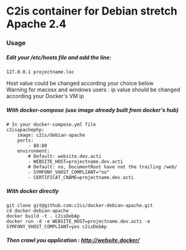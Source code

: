 # C2is container for Debian stretch Apache 2.4

### Usage 

##### Edit your /etc/hosts file and add the line:
```
127.0.0.1 projectname.loc
```
Host value could be changed according your choice below  
Warning for macosx and windows users : ip value should be changed according your Docker's VM ip

##### With docker-compose (use image already built from docker's hub)
```
# In your docker-compose.yml file
c2isapachephp:
    image: c2is/debian-apache
    ports:
        - 80:80
    environment:
        # Default: website.dev.acti
        - WEBSITE_HOST=projectname.dev.acti
        # Default: no, DocumentRoot have not the trailing /web/
        - SYMFONY_VHOST_COMPLIANT="no"
        - CERTIFICAT_CNAME=projectname.dev.acti
```

##### With docker directly
```
git clone git@github.com:c2is/docker-debian-apache.git
cd docker-debian-apache
docker build -t . c2isDebAp
docker run -d -e WEBSITE_HOST=projectname.dev.acti -e SYMFONY_VHOST_COMPLIANT=yes c2isDebAp
```

##### Then crawl you application : http://website.docker/